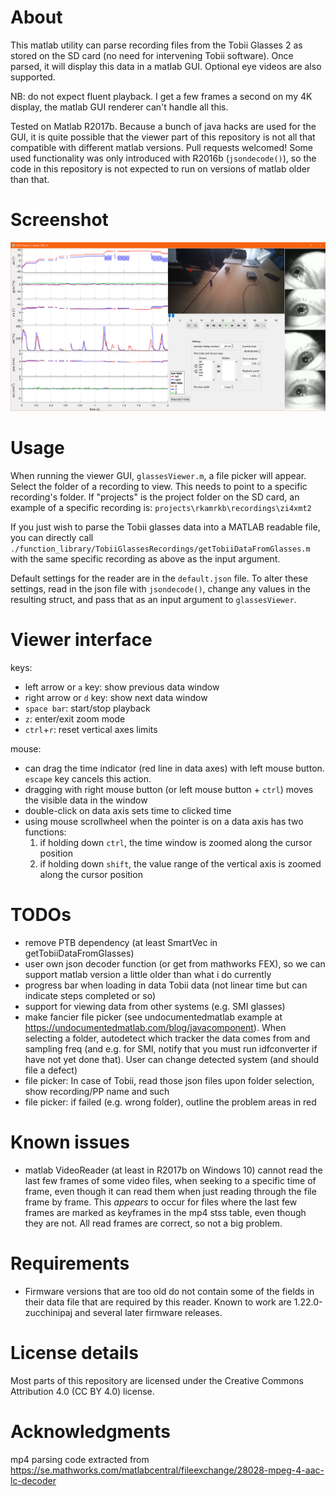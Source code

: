 # About
This matlab utility can parse recording files from the Tobii Glasses 2
as stored on the SD card (no need for intervening Tobii software). Once
parsed, it will display this data in a matlab GUI. Optional eye videos
are also supported.

NB: do not expect fluent playback. I get a few frames a second on my 4K
display, the matlab GUI renderer can't handle all this.

Tested on Matlab R2017b. Because a bunch of java hacks are used for the
GUI, it is quite possible that the viewer part of this repository is not
all that compatible with different matlab versions. Pull requests
welcomed! Some used functionality was only introduced with R2016b
(`jsondecode()`), so the code in this repository is not expected to run
on versions of matlab older than that.

# Screenshot
![Glasses viewer screenshot](/screenshot.jpg?raw=true)

# Usage
When running the viewer GUI, `glassesViewer.m`, a file picker will
appear. Select the folder of a recording to view. This needs to point to
a specific recording's folder. If "projects" is the project folder on
the SD card, an example of a specific recording is:
    `projects\rkamrkb\recordings\zi4xmt2`

If you just wish to parse the Tobii glasses data into a MATLAB readable
file, you can directly call
`./function_library/TobiiGlassesRecordings/getTobiiDataFromGlasses.m`
with the same specific recording as above as the input argument.

Default settings for the reader are in the `default.json` file. To alter
these settings, read in the json file with `jsondecode()`, change any
values in the resulting struct, and pass that as an input argument to
`glassesViewer`.

# Viewer interface
keys:
- left arrow or `a` key: show previous data window
- right arrow or `d` key: show next data window
- `space bar`: start/stop playback
- `z`: enter/exit zoom mode
- `ctrl`+`r`: reset vertical axes limits

mouse:
- can drag the time indicator (red line in data axes) with left mouse
  button. `escape` key cancels this action.
- dragging with right mouse button (or left mouse button + `ctrl`) moves
  the visible data in the window
- double-click on data axis sets time to clicked time
- using mouse scrollwheel when the pointer is on a data axis has two functions:
  1. if holding down `ctrl`, the time window is zoomed along the cursor
position
  2. if holding down `shift`, the value range of the vertical axis is
zoomed along the cursor position

# TODOs
- remove PTB dependency (at least SmartVec in getTobiiDataFromGlasses)
- user own json decoder function (or get from mathworks FEX), so we can
  support matlab version a little older than what i do currently
- progress bar when loading in data Tobii data (not linear time but can indicate steps completed or so)
- support for viewing data from other systems (e.g. SMI glasses)
- make fancier file picker (see undocumentedmatlab example at
  https://undocumentedmatlab.com/blog/javacomponent). When
  selecting a folder, autodetect which tracker the data comes from and
  sampling freq (and e.g. for SMI, notify that you must run idfconverter
  if have not yet done that). User can change detected system (and
  should file a defect)
- file picker: In case of Tobii, read those json files upon folder
  selection, show recording/PP name and such
- file picker: if failed (e.g. wrong folder), outline the problem areas
  in red

# Known issues
- matlab VideoReader (at least in R2017b on Windows 10) cannot read the
  last few frames of some video files, when seeking to a specific time
  of frame, even though it can read them when just reading through the
  file frame by frame. This *appears* to occur for files where the last
  few frames are marked as keyframes in the mp4 stss table, even though
  they are not. All read frames are correct, so not a big problem.

# Requirements
- Firmware versions that are too old do not contain some of the fields
  in their data file that are required by this reader. Known to work are
  1.22.0-zucchinipaj and several later firmware releases.

# License details
Most parts of this repository are licensed under the Creative Commons
Attribution 4.0 (CC BY 4.0) license.

# Acknowledgments
mp4 parsing code extracted from https://se.mathworks.com/matlabcentral/fileexchange/28028-mpeg-4-aac-lc-decoder
